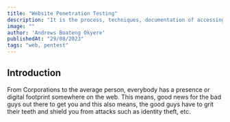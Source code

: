 ```yaml
---
title: "Website Penetration Testing"
description: "It is the process, techniques, documentation of accessing the security of a web application by finding vulnerabilities through testing"
image: ""
author: 'Andrews Boateng Okyere'
publishedAt: "29/08/2023"
tags: "web, pentest"
---
```

## Introduction
From Corporations to the average person, everybody has a presence or digital footprint somewhere on the web. This means, good news for the bad guys out there to get you and this also means, the good guys have to grit their teeth and shield you from attacks such as identity theft, etc.



